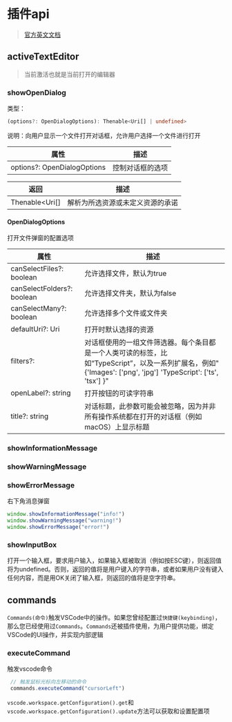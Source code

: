 # 插件api

> [官方英文文档](https://code.visualstudio.com/api/references/vscode-api)

## activeTextEditor

> 当前激活也就是当前打开的编辑器

### showOpenDialog

类型：

```ts
(options?: OpenDialogOptions): Thenable<Uri[] | undefined>
```

说明：向用户显示一个文件打开对话框，允许用户选择一个文件进行打开

| 属性                        | 描述             |
| --------------------------- | ---------------- |
| options?: OpenDialogOptions | 控制对话框的选项 |

| 返回           | 描述                             |
| -------------- | -------------------------------- |
| Thenable<Uri[] | 解析为所选资源或未定义资源的承诺 |

#### OpenDialogOptions

打开文件弹窗的配置选项

| 属性                       | 描述                                                         |
| -------------------------- | ------------------------------------------------------------ |
| canSelectFiles?: boolean   | 允许选择文件，默认为true                                     |
| canSelectFolders?: boolean | 允许选择文件夹，默认为false                                  |
| canSelectMany?: boolean    | 允许选择多个文件或文件夹                                     |
| defaultUri?: Uri           | 打开时默认选择的资源                                         |
| filters?:                  | 对话框使用的一组文件筛选器。每个条目都是一个人类可读的标签，比如“TypeScript”，以及一系列扩展名，例如"{'Images': ['png', 'jpg']     'TypeScript': ['ts', 'tsx'] }" |
| openLabel?: string         | 打开按钮的可读字符串                                         |
| title?: string             | 对话标题，此参数可能会被忽略，因为并非所有操作系统都在打开的对话框（例如macOS）上显示标题 |

### showInformationMessage

### showWarningMessage

### showErrorMessage

右下角消息弹窗

```ts
window.showInformationMessage("info!")
window.showWarningMessage("warning!")
window.showErrorMessage("error!")
```

### showInputBox

打开一个输入框，要求用户输入，如果输入框被取消（例如按ESC键），则返回值将为undefined。否则，返回的值将是用户键入的字符串，或者如果用户没有键入任何内容，而是用OK关闭了输入框，则返回的值将是空字符串。

## commands

`Commands(命令)`触发VSCode中的操作。如果您曾经配置过`快捷键(keybinding)`，那么您已经使用过`Commands`。`Commands`还被插件使用，为用户提供功能，绑定VSCode的UI操作，并实现内部逻辑

### executeCommand

触发vscode命令

```ts
 // 触发鼠标光标向左移动的命令
 commands.executeCommand("cursorLeft")
```

`vscode.workspace.getConfiguration().get`和`vscode.workspace.getConfiguration().update`方法可以获取和设置配置项







